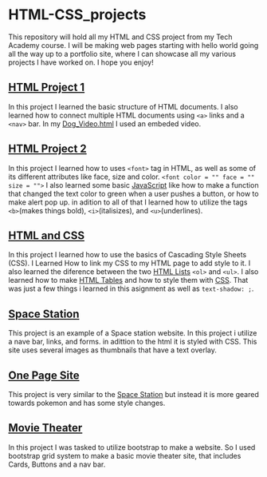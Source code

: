 # HTML-CSS_projects

This repository will hold all my HTML and CSS project from my Tech Academy course. I will be making web pages starting with hello world going all the way up to a portfolio site, where I can showcase all my various projects I have worked on. I hope you enjoy!

## [HTML Project 1](./Html_P1)

In this project I learned the basic structure of HTML documents. I also learned how to connect multiple HTML documents using `<a>` links and a `<nav>` bar. In my [Dog_Video.html](./Html_P1/HTML/Dog_Video.html) I used an embeded video.

## [HTML Project 2](./Basic_HTML_and_JavaScript_1)

In this project I learned how to uses `<font>` tag in HTML, as well as some of its different attributes like face, size and color. `<font color = "" face = "" size = "">`
I also learned some basic [JavaScript](./Basic_HTML_and_JavaScript_1/Basic_Javascript_1.js) like how to make a function that changed the text color to green when a user pushes a button, or how to make alert pop up. in adition to all of that I learned how to utilize the tags `<b>`(makes things bold), `<i>`(italisizes), and `<u>`(underlines).

## [HTML and CSS](./Basic_HTML_and_CSS)

In this project I learned how to use the basics of Cascading Style Sheets (CSS). I Learned How to link my CSS to my HTML page to add style to it. I also learned the diference between the two [HTML Lists](./Basic_HTML_and_CSS/HTML_Lists.html) `<ol>` and `<ul>`. I also learned how to make [HTML Tables](./Basic_HTML_and_CSS/HTML_Table.html) and how to style them with [CSS](./Basic_HTML_and_CSS/CSS/CSS_Table.css). That was just a few things i learned in this asignment as well as `text-shadow: ;`. 

## [Space Station](./Space_Station)

This project is an example of a Space station website. In this project i utilize a nave bar, links, and forms. in adittion to the html it is styled with CSS. This site uses several images as thumbnails that have a text overlay.

## [One Page Site](./One_Page_Website)

This project is very similar to the [Space Station](./Space_Station) but instead it is more geared towards pokemon and has some style changes.

## [Movie Theater](Movie_Theater_BS)

In this project I was tasked to utilize bootstrap to make a website. So I used bootstrap grid system to make a basic movie theater site, that includes Cards, Buttons and a nav bar.
